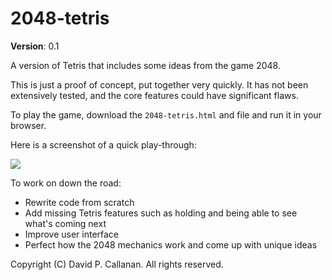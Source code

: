 # 2048-tetris

**Version**: 0.1

A version of Tetris that includes some ideas from the game 2048.

This is just a proof of concept, put together very quickly. It has not been extensively tested, and the core features could have significant flaws.

To play the game, download the `2048-tetris.html` and file and run it in your browser.

Here is a screenshot of a quick play-through:

![](https://i.imgur.com/kc6jE1p.png)

To work on down the road:

 - Rewrite code from scratch
 - Add missing Tetris features such as holding and being able to see what's coming next
 - Improve user interface
 - Perfect how the 2048 mechanics work and come up with unique ideas

Copyright (C) David P. Callanan. All rights reserved.
